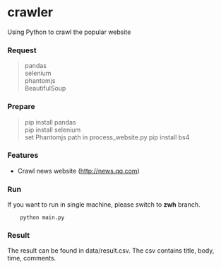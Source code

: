 # crawler
Using Python to crawl the popular website

### Request
> pandas  
> selenium  
> phantomjs  
> BeautifulSoup

### Prepare
> pip install pandas  
> pip install selenium  
> set Phantomjs path in process_website.py
> pip install bs4

### Features
- Crawl news website (http://news.qq.com)

### Run
If you want to run in single machine, please switch to __zwh__ branch.

```shell-script
    python main.py
```


### Result
The result can be found in data/result.csv. The csv contains title, body, time, comments.

